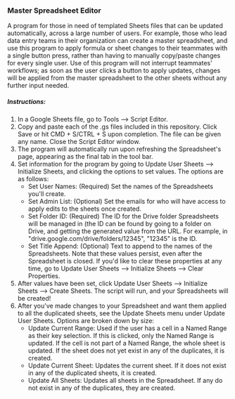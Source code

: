 ### Master Spreadsheet Editor
 A program for those in need of templated Sheets files that can be updated automatically, across a large number of users. For example, those who lead data entry teams in their organization can create a master spreadsheet, and use this program to apply formula or sheet changes to their teammates with a single button press, rather than having to manually copy/paste changes for every single user. Use of this program will not interrupt teammates' workflows; as soon as the user clicks a button to apply updates, changes will be applied from the master spreadsheet to the other sheets without any further input needed.

##### Instructions:
1. In a Google Sheets file, go to Tools --> Script Editor. 
2. Copy and paste each of the .gs files included in this repository. Click Save or hit CMD + S/CTRL + S upon completion. The file can be given any name. Close the Script Editor window.
3. The program will automatically run upon refreshing the Spreadsheet's page, appearing as the final tab in the tool bar.
4. Set information for the program by going to Update User Sheets --> Initialize Sheets, and clicking the options to set values. The options are as follows:
	* Set User Names: (Required) Set the names of the Spreadsheets you'll create.
	* Set Admin List: (Optional) Set the emails for who will have access to apply edits to the sheets once created.
	* Set Folder ID: (Required) The ID for the Drive folder Spreadsheets will be managed in (the ID can be found by going to a folder on Drive, and getting the generated value from the URL. For example, in "drive.google.com/drive/folders/12345", "12345" is the ID.     
	* Set Title Append: (Optional) Text to append to the names of the Spreadsheets. 
Note that these values persist, even after the Spreadsheet is closed. If you'd like to clear these properties at any time, go to Update User Sheets --> Initialize Sheets --> Clear Properties.
5. After values have been set, click Update User Sheets --> Initialize Sheets --> Create Sheets. The script will run, and your Spreadsheets will be created!
6. After you've made changes to your Spreadsheet and want them applied to all the duplicated sheets, see the Update Sheets menu under Update User Sheets. Options are broken down by size: 	
	* Update Current Range: Used if the user has a cell in a Named Range as their key selection. If this is clicked, only the Named Range is updated. If the cell is not part of a Named Range, the whole sheet is updated. If the sheet does not yet exist in any of the duplicates, it is created.
	* Update Current Sheet: Updates the current sheet. If it does not exist in any of the duplicated sheets, it is created.
	* Update All Sheets: Updates all sheets in the Spreadsheet. If any do not exist in any of the duplicates, they are created.